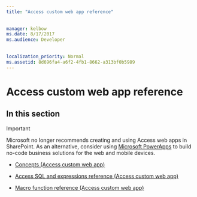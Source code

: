 ```yaml
---
title: "Access custom web app reference"
  
  
manager: kelbow
ms.date: 8/17/2017
ms.audience: Developer
 
  
localization_priority: Normal
ms.assetid: 8d696fa4-a6f2-4fb1-8662-a313bf0b5989
---
```


# Access custom web app reference

## In this section

> [!IMPORTANT]
> Microsoft no longer recommends creating and using Access web apps in SharePoint. As an alternative, consider using [Microsoft PowerApps](https://powerapps.microsoft.com/en-us/) to build no-code business solutions for the web and mobile devices. 
  
- [Concepts (Access custom web app)](concepts-access-custom-web-app.md)
    
- [Access SQL and expressions reference (Access custom web app)](access-sql-and-expressions-reference-access-custom-web-app.md)
    
- [Macro function reference (Access custom web app)](macro-function-reference-access-custom-web-app.md)
    

